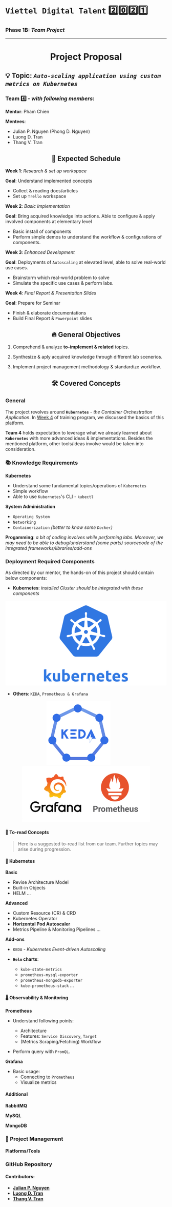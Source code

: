 # `Viettel Digital Talent` :two::zero::two::one: 

### Phase 1B: *Team Project*

---

<h1 style="text-align: center"> Project Proposal </h1>

## :bulb: Topic: *`Auto-scaling application using custom metrics on Kubernetes`*

### Team :four: - *with following members*:

**Mentor**: Pham Chien

**Mentees**:

- Julian P. Nguyen (Phong D. Nguyen)
- Luong D. Tran 
- Thang V. Tran

<h2 style="text-align: center">
 <g-emoji class="g-emoji" alias="date" fallback-src="https://github.githubassets.com/images/icons/emoji/unicode/1f4c5.png">📅</g-emoji>
 Expected Schedule
</h2>

**Week 1**: *Research & set up workspace*

**Goal**: Understand implemented concepts

- Collect & reading docs/articles
- Set up `Trello` workspace

**Week 2**: *Basic Implementation*

**Goal**: Bring acquired knowledge into actions. Able to configure & apply involved components at elementary level

- Basic install of components
- Perform simple demos to understand the workflow & configurations of components.

**Week 3**: *Enhanced Development*

**Goal**: Deployments of `Autoscaling` at elevated level, able to solve real-world use cases.

- Brainstorm which real-world problem to solve
- Simulate the specific use cases & perform labs.

**Week 4**: *Final Report & Presentation Slides*

**Goal**: Prepare for Seminar

- Finish & elaborate documentations
- Build Final Report & `Powerpoint` slides

<h2 style="text-align: center">
 <g-emoji class="g-emoji" alias="fire" fallback-src="https://github.githubassets.com/images/icons/emoji/unicode/1f525.png">🔥</g-emoji>
 General Objectives 
</h2>

1. Comprehend & analyze **to-implement & related** topics. 

2. Synthesize & aply acquired knowledge through different lab scenerios. 

3. Implement project management methodology & standardize workflow. 

<h2 style="text-align: center"> 
    <g-emoji class="g-emoji" alias="hammer_and_wrench" fallback-src="https://github.githubassets.com/images/icons/emoji/unicode/1f6e0.png">🛠️</g-emoji> 
    Covered Concepts 
</h2>

### General 

The project revolves around **`Kubernetes`** - *the Container Orchestration Application*. In [Week 4](https://github.com/vietstacker/Viettel-Digital-Talent-Program-2021/tree/main/Phase-1-Practices/Week-4) of training program, we discussed the basics of this platform. 

**Team 4** holds expectation to leverage what we already learned about **`Kubernetes`** with more advanced ideas & implementations. Besides the mentioned platform, other tools/ideas involve would be taken into consideration.

### :books: Knowledge Requirements

**Kubernetes**

- Understand some fundamental topics/operations of `Kubernetes`
- Simple workflow
- Able to use `Kubernetes`'s CLI - `kubectl`

**System Administration** 

- `Operating System` 
- `Networking`
- `Containerization` *(better to know some `Docker`)*

**Progamming**: *a bit of coding involves while performing labs. Moreover, we may need to be able to debug/understand (some parts) sourcecode of the integrated frameworks/libraries/add-ons*


### Deployment Required Components

As directed by our mentor, the hands-on of this project should contain below components: 

- **Kubernetes**: *installed Cluster should be integrated with these components*

<p align="center">
    <img src="./imgs/k8s-1.png">
</p>

- **Others**: `KEDA`, `Prometheus & Grafana`

<p align="center">
    <img src="./imgs/keda-icon.png" width="200">
    &nbsp; &nbsp; &nbsp; &nbsp; &nbsp; &nbsp;
    <img src="./imgs/prometheus-grafana.png" width="400">
</p>

#### :book: To-read Concepts

> Here is a suggested to-read list from our team. Further topics may arise during progression. 

#### :ferris_wheel: **Kubernetes**

**Basic**

- Revise Architecture Model
- Built-in Objects
- HELM
...

**Advanced**

- Custom Resource (CR) & CRD
- Kubernetes Operator
- **Horizontal Pod Autoscaler**
- Metrics Pipeline & Monitoring Pipelines
...

**Add-ons**

- `KEDA` - *Kubernetes Event-driven Autoscaling*

- **`Helm` charts**:
    - `kube-state-metrics`
    - `prometheus-mysql-exporter`
    - `prometheus-mongodb-exporter`
    - `kube-prometheus-stack`
...

#### :thermometer: **Observability & Monitoring**

**Prometheus**

- Understand following points:
    - Architecture
    - Features: `Service Discovery`, `Target`
    - (Metrics Scraping/Fetching) Workflow

- Perform query with `PromQL`.

**Grafana**

- Basic usage:
    - Connecting to `Prometheus`
    - Visualize metrics

#### **Additional**

**RabbitMQ**

**MySQL** 

**MongoDB**

### :bookmark_tabs: Project Management

#### Platforms/Tools

### GitHub Repository


#### Contributors:

- [**Julian P. Nguyen**](https://github.com/meobilivang)
- [**Luong D. Tran**](https://github.com/ducluongtrann)
- [**Thang V. Tran**](https://github.com/tranthang2404)